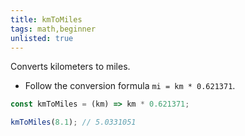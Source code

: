 ```yaml
---
title: kmToMiles
tags: math,beginner
unlisted: true
---
```


Converts kilometers to miles.

- Follow the conversion formula `mi = km * 0.621371`.

```js
const kmToMiles = (km) => km * 0.621371;
```

```js
kmToMiles(8.1); // 5.0331051
```
